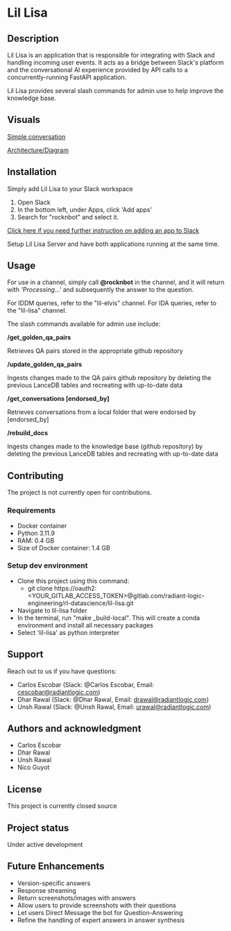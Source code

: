 # Lil Lisa
## Description

Lil Lisa is an application that is responsible for integrating with Slack and handling incoming user events. It acts as a bridge between Slack's platform and the conversational AI experience provided by API calls to a concurrently-running FastAPI application.  

Lil Lisa provides several slash commands for admin use to help improve the knowledge base.

## Visuals

[Simple conversation](./visuals/simple_conversation.png)

[Architecture/Diagram](./visuals/diagram.png)

## Installation

Simply add Lil Lisa to your Slack workspace

1. Open Slack
2. In the bottom left, under Apps, click 'Add apps'
3. Search for "rocknbot" and select it.

[Click here if you need further instruction on adding an app to Slack](https://slack.com/help/articles/202035138-Add-apps-to-your-Slack-workspace)

Setup Lil Lisa Server and have both applications running at the same time.
​
## Usage

For use in a channel, simply call **@rocknbot** in the channel, and it will return with *'Processing...'* and subsequently the answer to the question.

For IDDM queries, refer to the "lil-elvis" channel.
For IDA queries, refer to the "lil-lisa" channel.

The slash commands available for admin use include:

**/get_golden_qa_pairs**

Retrieves QA pairs stored in the appropriate github repository

**/update_golden_qa_pairs**

Ingests changes made to the QA pairs github repository by deleting the previous LanceDB tables and recreating with up-to-date data

**/get_conversations [endorsed_by]**

Retrieves conversations from a local folder that were endorsed by [endorsed_by]

**/rebuild_docs**

Ingests changes made to the knowledge base (github repository) by deleting the previous LanceDB tables and recreating with up-to-date data

## Contributing

The project is not currently open for contributions.

### Requirements

- Docker container
- Python 3.11.9
- RAM: 0.4 GB
- Size of Docker container: 1.4 GB

### Setup dev environment

- Clone this project using this command:
  - git clone https://oauth2:&lt;YOUR_GITLAB_ACCESS_TOKEN&gt;@gitlab.com/radiant-logic-engineering/rl-datascience/lil-lisa.git
- Navigate to lil-lisa folder
- In the terminal, run "make _build-local". This will create a conda environment and install all necessary packages
- Select 'lil-lisa' as python interpreter

## Support

Reach out to us if you have questions:
- Carlos Escobar (Slack: @Carlos Escobar, Email: cescobar@radiantlogic.com)
- Dhar Rawal (Slack: @Dhar Rawal, Email: drawal@radiantlogic.com)
- Unsh Rawal (Slack: @Unsh Rawal, Email: urawal@radiantlogic.com)

## Authors and acknowledgment

- Carlos Escobar
- Dhar Rawal
- Unsh Rawal
- Nico Guyot

## License

This project is currently closed source

## Project status

Under active development

## Future Enhancements

- Version-specific answers
- Response streaming
- Return screenshots/images with answers
- Allow users to provide screenshots with their questions
- Let users Direct Message the bot for Question-Answering
- Refine the handling of expert answers in answer synthesis